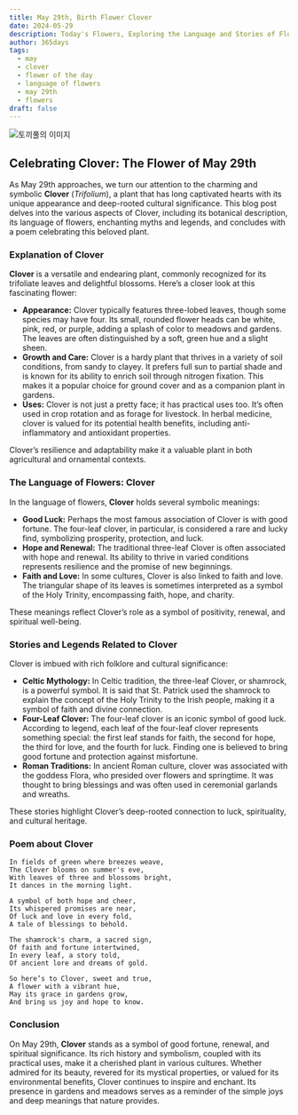 ```yaml
---
title: May 29th, Birth Flower Clover
date: 2024-05-29
description: Today's Flowers, Exploring the Language and Stories of Flowers Clover
author: 365days
tags:
  - may
  - clover
  - flower of the day
  - language of flowers
  - may 29th
  - flowers
draft: false
---
```


![토끼풀의 이미지](https://cdn.pixabay.com/photo/2018/09/03/09/02/clover-3650704_1280.jpg#center)


## Celebrating Clover: The Flower of May 29th

As May 29th approaches, we turn our attention to the charming and symbolic **Clover** (*Trifolium*), a plant that has long captivated hearts with its unique appearance and deep-rooted cultural significance. This blog post delves into the various aspects of Clover, including its botanical description, its language of flowers, enchanting myths and legends, and concludes with a poem celebrating this beloved plant.

### Explanation of Clover

**Clover** is a versatile and endearing plant, commonly recognized for its trifoliate leaves and delightful blossoms. Here’s a closer look at this fascinating flower:

- **Appearance:** Clover typically features three-lobed leaves, though some species may have four. Its small, rounded flower heads can be white, pink, red, or purple, adding a splash of color to meadows and gardens. The leaves are often distinguished by a soft, green hue and a slight sheen.
- **Growth and Care:** Clover is a hardy plant that thrives in a variety of soil conditions, from sandy to clayey. It prefers full sun to partial shade and is known for its ability to enrich soil through nitrogen fixation. This makes it a popular choice for ground cover and as a companion plant in gardens.
- **Uses:** Clover is not just a pretty face; it has practical uses too. It’s often used in crop rotation and as forage for livestock. In herbal medicine, clover is valued for its potential health benefits, including anti-inflammatory and antioxidant properties.

Clover’s resilience and adaptability make it a valuable plant in both agricultural and ornamental contexts.

### The Language of Flowers: Clover

In the language of flowers, **Clover** holds several symbolic meanings:

- **Good Luck:** Perhaps the most famous association of Clover is with good fortune. The four-leaf clover, in particular, is considered a rare and lucky find, symbolizing prosperity, protection, and luck.
- **Hope and Renewal:** The traditional three-leaf Clover is often associated with hope and renewal. Its ability to thrive in varied conditions represents resilience and the promise of new beginnings.
- **Faith and Love:** In some cultures, Clover is also linked to faith and love. The triangular shape of its leaves is sometimes interpreted as a symbol of the Holy Trinity, encompassing faith, hope, and charity.

These meanings reflect Clover’s role as a symbol of positivity, renewal, and spiritual well-being.

### Stories and Legends Related to Clover

Clover is imbued with rich folklore and cultural significance:

- **Celtic Mythology:** In Celtic tradition, the three-leaf Clover, or shamrock, is a powerful symbol. It is said that St. Patrick used the shamrock to explain the concept of the Holy Trinity to the Irish people, making it a symbol of faith and divine connection.
- **Four-Leaf Clover:** The four-leaf clover is an iconic symbol of good luck. According to legend, each leaf of the four-leaf clover represents something special: the first leaf stands for faith, the second for hope, the third for love, and the fourth for luck. Finding one is believed to bring good fortune and protection against misfortune.
- **Roman Traditions:** In ancient Roman culture, clover was associated with the goddess Flora, who presided over flowers and springtime. It was thought to bring blessings and was often used in ceremonial garlands and wreaths.

These stories highlight Clover’s deep-rooted connection to luck, spirituality, and cultural heritage.

### Poem about Clover


	In fields of green where breezes weave,
	The Clover blooms on summer's eve,
	With leaves of three and blossoms bright,
	It dances in the morning light.
	
	A symbol of both hope and cheer,
	Its whispered promises are near,
	Of luck and love in every fold,
	A tale of blessings to behold.
	
	The shamrock's charm, a sacred sign,
	Of faith and fortune intertwined,
	In every leaf, a story told,
	Of ancient lore and dreams of gold.
	
	So here’s to Clover, sweet and true,
	A flower with a vibrant hue,
	May its grace in gardens grow,
	And bring us joy and hope to know.

### Conclusion

On May 29th, **Clover** stands as a symbol of good fortune, renewal, and spiritual significance. Its rich history and symbolism, coupled with its practical uses, make it a cherished plant in various cultures. Whether admired for its beauty, revered for its mystical properties, or valued for its environmental benefits, Clover continues to inspire and enchant. Its presence in gardens and meadows serves as a reminder of the simple joys and deep meanings that nature provides.